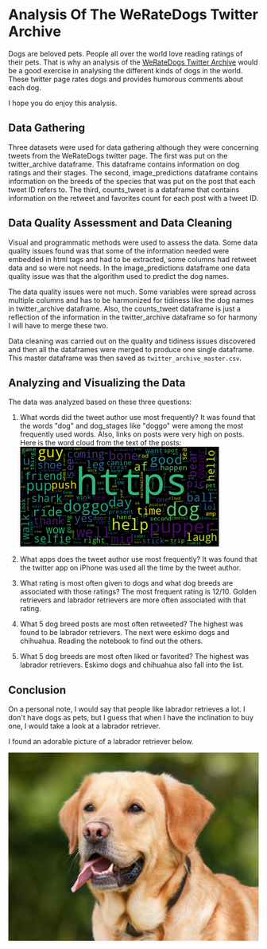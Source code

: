 # Analysis Of The WeRateDogs Twitter Archive

Dogs are beloved pets. People all over the world love reading ratings of their pets. That is why an analysis of the [WeRateDogs Twitter Archive](https://twitter.com/dog_rates) would be a good exercise in analysing the different kinds of dogs in the world. These twitter page rates dogs and provides humorous comments about each dog. 

I hope you do enjoy this analysis.

## Data Gathering

Three datasets were used for data gathering although they were concerning tweets from the WeRateDogs twitter page. The first was put on the twitter_archive dataframe. This dataframe contains information on dog ratings and their stages. The second, image_predictions dataframe contains information on the breeds of the species that was put on the post that each tweet ID refers to. The third, counts_tweet is a dataframe that contains information on the retweet and favorites count for each post with a tweet ID. 

## Data Quality Assessment and Data Cleaning 

Visual and programmatic methods were used to assess the data. Some data quality issues found was that some of the information needed were embedded in html tags and had to be extracted, some columns had retweet data and so were not needs. In the image_predictions dataframe one data quality issue was that the algorithm used to predict the dog names. 

The data quality issues were not much. Some variables were spread across multiple columns and has to be harmonized for tidiness like the dog names in twitter_archive dataframe. Also, the counts_tweet dataframe is just a reflection of the information in the twitter_archive dataframe so for harmony I will have to merge these two. 

Data cleaning was carried out on the quality and tidiness issues discovered and then all the dataframes were merged to produce one single dataframe. This master dataframe was then saved as `twitter_archive_master.csv`. 

## Analyzing and Visualizing the Data

The data was analyzed based on these three questions:

1. What words did the tweet author use most frequently? It was found that the words "dog" and dog_stages like "doggo" were among the most frequently used words. Also, links on posts were very high on posts. Here is the word cloud from the text of the posts:
![Post texts word cloud](./images/wordcloud_image.png)

2. What apps does the tweet author use most frequently? It was found that the twitter app on iPhone was used all the time by the tweet author. 

3. What rating is most often given to dogs and what dog breeds are associated with those ratings? The most frequent rating is 12/10. Golden retrievers and labrador retrievers are more often associated with that rating. 

4. What 5 dog breed posts are most often retweeted? The highest was found to be labrador retrievers. The next were eskimo dogs and chihuahua. Reading the notebook to find out the others. 

5. What 5 dog breeds are most often liked or favorited? The highest was labrador retrievers. Eskimo dogs and chihuahua also fall into the list. 

## Conclusion

On a personal note, I would say that people like labrador retrieves a lot. I don't have dogs as pets, but I guess that when I have the inclination to buy one, I would take a look at a labrador retriever. 

I found an adorable picture of a labrador retriever below. 

![An adorable labrador retriever](./images/lab_retriever.jpg)
 
